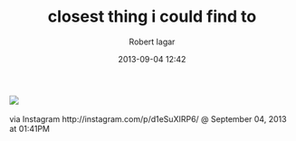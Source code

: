 ﻿---
layout: post
title: closest thing i could find to #kitkat for #android...
date: 2013-09-04 12:42
author: "Robert Iagar"
comments: true
tags: [Day to day, IFTTT, Instagram]
---
<div><img src='http://distilleryimage6.s3.amazonaws.com/9d70720a154e11e3acaf22000ae80c8d_7.jpg' /><br /><br /><div>via Instagram http://instagram.com/p/d1eSuXIRP6/ @ September 04, 2013 at 01:41PM</div><br /></div>
